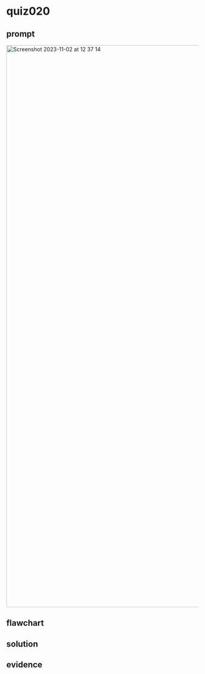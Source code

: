 # quiz020

## prompt
<img width="1470" alt="Screenshot 2023-11-02 at 12 37 14" src="https://github.com/ayyyane/unit1-2024/assets/142702159/baf1e95e-8dae-4387-9a39-79890b0c5fee">

## flawchart

## solution

## evidence
